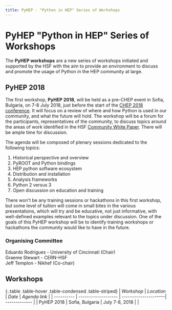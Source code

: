 ```yaml
---
title: PyHEP - "Python in HEP" Series of Workshops
---
```


# PyHEP "Python in HEP" Series of Workshops

The **PyHEP workshops** are a new series of workshops initiated and supported by the HSF
with the aim to provide an environment to discuss and promote the usage of Python in the HEP community at large.


## PyHEP 2018

The first workshop, **PyHEP 2018**, will be held as a pre-CHEP event in Sofia, Bulgaria, on 7-8 July 2018, just before the start of the [CHEP 2018 conference](http://chep2018.org/). It will focus on a review of where and how Python is used in our community, and what the future will hold.
The workshop will be a forum for the participants, representatives of the community, to discuss topics around the areas of work identified in the HSF [Community White Paper](/activities/cwp.html). There will be ample time for discussion.

The agenda will be composed of plenary sessions dedicated to the following topics:

1. Historical perspective and overview
2. PyROOT and Python bindings
3. HEP python software ecosystem
4. Distribution and installation
5. Analysis frameworks
6. Python 2 versus 3
7. Open discussion on education and training

There won't be any training sessions or hackathons in this first workshop,
but some level of tuition will come in small bites in the various presentations,
which will try and be educative, not just informative, with well-defined examples relevant to the topics under discussion.
One of the goals of this PyHEP workshop will be to identify training workshops or hackathons the community would like to have in the future.

### Organising Committee

Eduardo Rodrigues - University of Cincinnati (Chair)<br>
Graeme Stewart - CERN-HSF<br>
Jeff Templon - Nikhef (Co-chair)


## Workshops

{:.table .table-hover .table-condensed .table-striped}
| *Workshop* | *Location*          | *Date*               | *Agenda link* |
| ---------- | ------------------- | ---------------------| ------------- |
| PyHEP 2018 | Sofia, Bulgaria     | July 7-8, 2018       | |
